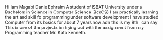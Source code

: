 Hi Iam Mugabi Danie Ephraim
A student of ISBAT University under a Bachelors in Science in Computer Science (BcsCS)
I am practically learning the art and skill fo programming under software development 
I have studied Computer from its basics for about 7 years now adn this is my 8th I can say
This is one of the projects im trying out with the assignment from my Programming teacher Mr. Kato Kenneth.
